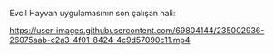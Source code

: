 Evcil Hayvan uygulamasının son çalışan hali: 





https://user-images.githubusercontent.com/69804144/235002936-26075aab-c2a3-4f01-8424-4c9d57090c11.mp4

